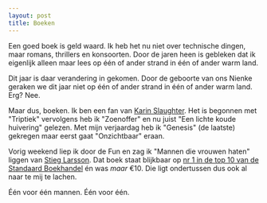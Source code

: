 ```yaml
---
layout: post
title: Boeken
---
```

Een goed boek is geld waard. Ik heb het nu niet over technische dingen, maar romans, thrillers en konsoorten. Door de jaren heen is gebleken dat ik eigenlijk alleen maar lees op één of ander strand in één of ander warm land.

Dit jaar is daar verandering in gekomen. Door de geboorte van ons Nienke geraken we dit jaar niet op één of ander strand in één of ander warm land. Erg? Nee.

Maar dus, boeken. Ik ben een fan van [Karin Slaughter](http://www.karinslaughter.com/). Het is begonnen met "Triptiek" vervolgens heb ik "Zoenoffer" en nu juist "Een lichte koude huivering" gelezen. Met mijn verjaardag heb ik "Genesis" (de laatste) gekregen maar eerst gaat "Onzichtbaar" eraan.

Vorig weekend liep ik door de Fun en zag ik "Mannen die vrouwen haten" liggen van [Stieg Larsson](http://www.stieglarsson.com/). Dat boek staat blijkbaar op [nr 1 in de top 10 van de Standaard Boekhandel](http://www.standaardboek.com/Fictie.shtml) én was _maar_ €10. Die ligt ondertussen dus ook al naar te mij te lachen.

Één voor één mannen. Één voor één.